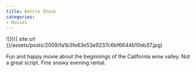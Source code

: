 ```yaml
---
title: Bottle Shock
categories:
- Movies
---
```


![]({{ site.url }}/assets/posts/2009/fa1b3fe63e53e9237c6bf6644b10eb37.jpg)
  



Fun and happy movie about the beginnings of the California wine valley. Not a great script. Fine snowy evening rental.
